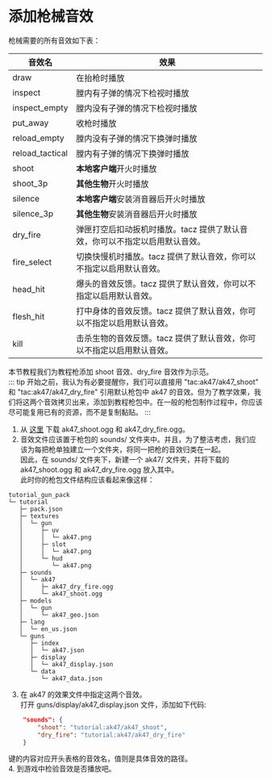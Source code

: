 # 添加枪械音效
枪械需要的所有音效如下表：

| 音效名        | 效果              |
| ----------------- | ------------------ |
| draw        | 在抬枪时播放              |
| inspect        | 膛内有子弹的情况下检视时播放              |
| inspect_empty   | 膛内没有子弹的情况下检视时播放              |
| put_away       | 收枪时播放          |
| reload_empty    | 膛内没有子弹的情况下换弹时播放       |
| reload_tactical  | 膛内有子弹的情况下换弹时播放      |
| shoot          | **本地客户端**开火时播放 |
| shoot_3p | **其他生物**开火时播放 |
| silence         | **本地客户端**安装消音器后开火时播放 |
| silence_3p | **其他生物**安装消音器后开火时播放 |
| dry_fire | 弹匣打空后扣动扳机时播放。tacz 提供了默认音效，你可以不指定以启用默认音效。 |
| fire_select | 切换快慢机时播放。tacz 提供了默认音效，你可以不指定以启用默认音效。 |
| head_hit | 爆头的音效反馈。tacz 提供了默认音效，你可以不指定以启用默认音效。 |
| flesh_hit | 打中身体的音效反馈。tacz 提供了默认音效，你可以不指定以启用默认音效。 |
| kill | 击杀生物的音效反馈。tacz 提供了默认音效，你可以不指定以启用默认音效。 |

本节教程我们为教程枪添加 shoot 音效、dry_fire 音效作为示范。   
::: tip
开始之前，我认为有必要提醒你，我们可以直接用 "tac:ak47/ak47_shoot" 和 "tac:ak47/ak47_dry_fire" 引用默认枪包中 ak47 的音效。但为了教学效果，我们将这两个音效拷贝出来，添加到教程枪包中。在一般的枪包制作过程中，你应该尽可能复用已有的资源，而不是复制黏贴。
:::

1. 从 [这里](https://github.com/MCModderAnchor/TimelessAndClassicsZero/tree/1.18.2/src/main/resources/assets/tac/custom/tac_default_gun/tac/sounds/ak47) 下载 ak47_shoot.ogg 和 ak47_dry_fire.ogg。
2. 音效文件应该置于枪包的 sounds/ 文件夹中。并且，为了整洁考虑，我们应该为每把枪单独建立一个文件夹，将同一把枪的音效归类在一起。   
因此，在 sounds/ 文件夹下，新建一个 ak47/ 文件夹，并将下载的 ak47_shoot.ogg 和 ak47_dry_fire.ogg 放入其中。    
此时你的枪包文件结构应该看起来像这样：   
```
tutorial_gun_pack
└─ tutorial
   ├─ pack.json
   ├─ textures
   │  └─ gun
   │     ├─ uv
   │     │  └─ ak47.png
   │     ├─ slot
   │     │  └─ ak47.png
   │     └─ hud
   │        └─ ak47.png
   ├─ sounds
   │  └─ ak47
   │     ├─ ak47_dry_fire.ogg
   │     └─ ak47_shoot.ogg
   ├─ models
   │  └─ gun
   │     └─ ak47_geo.json
   ├─ lang
   │  └─ en_us.json
   └─ guns
      ├─ index
      │  └─ ak47.json
      ├─ display
      │  └─ ak47_display.json
      └─ data
         └─ ak47_data.json
```
3. 在 ak47 的效果文件中指定这两个音效。   
打开 guns/display/ak47_display.json 文件，添加如下代码: 
``` json
    "sounds": {
        "shoot": "tutorial:ak47/ak47_shoot",
        "dry_fire": "tutorial:ak47/ak47_dry_fire"
    }
```
键的内容对应开头表格的音效名，值则是具体音效的路径。   
4. 到游戏中检验音效是否播放吧。